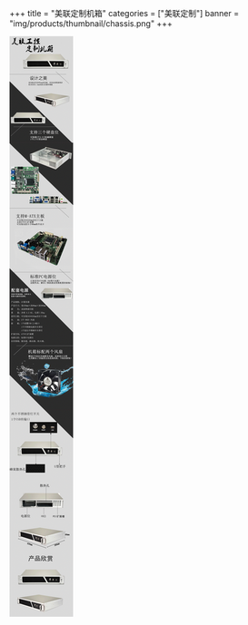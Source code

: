 +++
title = "美联定制机箱"
categories = ["美联定制"]
banner = "img/products/thumbnail/chassis.png"
+++

![_](1.png)
